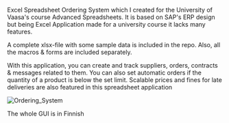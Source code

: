 Excel Spreadsheet Ordering System which I created for the University of Vaasa's course Advanced Spreadsheets. It is based on SAP's ERP design but being Excel Application made for a university course it lacks many features.

A complete xlsx-file with some sample data is included in the repo. Also, all the macros & forms are included separately. 

With this application, you can create and track suppliers, orders, contracts & messages related to them. You can also set automatic orders if the quantity of a product is below the set limit. Scalable prices and fines for late deliveries are also featured in this spreadsheet application

![Ordering_System](https://user-images.githubusercontent.com/72817588/196785392-ab68246d-eb31-47e0-8aca-f83419dfa603.jpg)

The whole GUI is in Finnish
